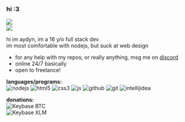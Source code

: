 ### hi :3

![](https://img.shields.io/endpoint?url=https://gist.githubusercontent.com/aydynx/8f5d2052db492a1f0e7a3162771132ab/raw/7522614dd48774569f6bba5a8e3dfd700995e0c6/status.json)
<br>
![](https://komarev.com/ghpvc/?username=aydynx&color=ff69b4)

hi im aydyn, im a 16 y/o full stack dev<br>
im most comfortable with nodejs, but suck at web design

- for any help with my repos, or really anything, msg me on [discord](https://discords.com/bio/p/aydynx)
- online 24/7 basically
- open to freelance!

**languages/programs:**
<br>
![nodejs](https://img.shields.io/badge/Node.js-3C873A?style=flat&logo=Node.js&logoColor=white)
![html5](https://img.shields.io/badge/HTML5-E34F26?style=flat&logo=html5&logoColor=white)
![css3](https://img.shields.io/badge/CSS3-1572B6?style=flat&logo=css3&logoColor=white)
![js](https://img.shields.io/badge/JavaScript-eed718?style=flat&logo=javascript&logoColor=ffffff)
![github](http://img.shields.io/badge/Github-000000?style=flat&logo=github&logoColor=FFFFFF)
![git](http://img.shields.io/badge/Git-F1502F?style=flat&logo=git&logoColor=FFFFFF)
![intellijidea](https://img.shields.io/badge/IntellijIdea-c910b4?style=flat&logo=intellijidea&logoColor=FFFFFF)

**donations:**
<br>
![Keybase BTC](https://img.shields.io/keybase/btc/aydyn)<br>
![Keybase XLM](https://img.shields.io/keybase/xlm/aydyn)
